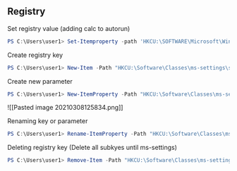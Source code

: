## Registry

Set registry value (adding calc to autorun)
 ```powershell
PS C:\Users\user1> Set-Itemproperty -path 'HKCU:\SOFTWARE\Microsoft\Windows\CurrentVersion\Run' -Name '(Default)' -value 'C:\Windows\System32\calc.exe'
 ```
 
 Create registry key
 ```powershell
 PS C:\Users\user1> New-Item -Path "HKCU:\Software\Classes\ms-settings\shell\open\" -Name command -force 
 ```

Create new parameter
```powershell
PS C:\Users\user1> New-ItemProperty -Path "HKCU:\Software\Classes\ms-settings\shell\open\command" -Name 'DelegateExecute' -Value ''
```
![[Pasted image 20210308125834.png]]
 
Renaming key or parameter
```powershell
PS C:\Users\user1> Rename-ItemProperty -Path "HKCU:\Software\Classes\ms-settings\shell\open\command" -Name "DelegateExecute" -NewName "newDelegateExecute"
```

Deleting registry key (Delete all subkyes until ms-settings)
 ```powershell
PS C:\Users\user1> Remove-Item -Path "HKCU:\Software\Classes\ms-settings\*" -Recurse
```
